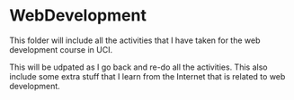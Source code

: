 # WebDevelopment

This folder will include all the activities that I have taken for the web development course in UCI.

This will be udpated as I go back and re-do all the activities. This also include some extra stuff that I learn from the Internet that is related to web development.
